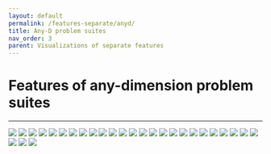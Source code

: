```yaml
---
layout: default
permalink: /features-separate/anyd/
title: Any-D problem suites
nav_order: 3
parent: Visualizations of separate features
---
```


# Features of any-dimension problem suites #
---

<img src="../../assets/img/plots-features-separate/all-fr.png" class="features">
<img src="../../assets/img/plots-features-separate/all-n_com.png" class="features">
<img src="../../assets/img/plots-features-separate/all-max_com.png" class="features">
<img src="../../assets/img/plots-features-separate/all-median_com.png" class="features">
<img src="../../assets/img/plots-features-separate/all-min_com.png" class="features">
<img src="../../assets/img/plots-features-separate/all-opt_max_com.png" class="features">
<img src="../../assets/img/plots-features-separate/all-size_opt_com.png" class="features">
<img src="../../assets/img/plots-features-separate/all-pf_bound.png" class="features">
<img src="../../assets/img/plots-features-separate/all-h_max.png" class="features">
<img src="../../assets/img/plots-features-separate/all-m0.png" class="features">
<img src="../../assets/img/plots-features-separate/all-corr_min.png" class="features">
<img src="../../assets/img/plots-features-separate/all-corr_max.png" class="features">
<img src="../../assets/img/plots-features-separate/all-n_basin.png" class="features">
<img src="../../assets/img/plots-features-separate/all-max_basin.png" class="features">
<img src="../../assets/img/plots-features-separate/all-median_basin.png" class="features">
<img src="../../assets/img/plots-features-separate/all-min_basin.png" class="features">
<img src="../../assets/img/plots-features-separate/all-max_feas_basin.png" class="features">
<img src="../../assets/img/plots-features-separate/all-median_feas_basin.png" class="features">
<img src="../../assets/img/plots-features-separate/all-min_feas_basin.png" class="features">
<img src="../../assets/img/plots-features-separate/all-opt_max_basin.png" class="features">
<img src="../../assets/img/plots-features-separate/all-size_opt_basin.png" class="features">
<img src="../../assets/img/plots-features-separate/all-fr_basin.png" class="features">
<img src="../../assets/img/plots-features-separate/all-max_cv_basin.png" class="features">
<img src="../../assets/img/plots-features-separate/all-median_cv_basin.png" class="features">
<img src="../../assets/img/plots-features-separate/all-cv_max_basin.png" class="features">
<img src="../../assets/img/plots-features-separate/all-max_rfb.png" class="features">
<img src="../../assets/img/plots-features-separate/all-median_rfb.png" class="features">
<img src="../../assets/img/plots-features-separate/all-min_rfb.png" class="features">
